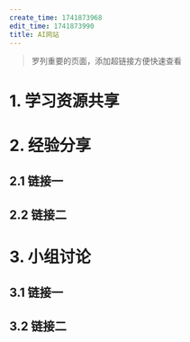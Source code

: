```yaml
---
create_time: 1741873968
edit_time: 1741873990
title: AI网站
---
```


> 罗列重要的页面，添加超链接方便快速查看

# 1. 学习资源共享

# 2. 经验分享

## 2.1 链接一

## 2.2 链接二

# 3. 小组讨论

## 3.1 链接一

## 3.2 链接二
